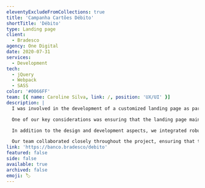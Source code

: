 ```yaml
---
eleventyExcludeFromCollections: true
title: 'Campanha Cartões Débito'
shortTitle: 'Débito'
type: Landing page
client:
  - Bradesco
agency: One Digital
date: 2020-07-31
services:
  - Development
tech:
  - jQuery
  - Webpack
  - SASS
color: '#0066FF'
team: [{ name: Caroline Silva, link: /, position: 'UX/UI' }]
description: |
  I was involved in the development of a customized landing page as part of a campaign to promote the utilization of Bradesco debit cards. The main goal was to encourage customers to unlock and engage in transactions using their cards. To achieve this, we utilized a high level of technical proficiency in Front-end Development to create a smooth and user-friendly experience that aligned with the customer's brand guidelines.

  One of our key considerations was ensuring that the landing page maintained consistency with the customer's brand identity, while also providing an engaging and visually appealing interface. We paid close attention to the user experience, implementing intuitive navigation and interactive elements to encourage users to explore and engage with the content.

  In addition to the design and development aspects, we integrated robust tracking and analytics tools into the landing page. These tools allowed us to monitor user engagement and assess website performance. Metrics such as click-through rates and conversion rates provided valuable insights for optimization strategies. By analyzing the data collected, we could identify areas for improvement and make informed decisions to enhance the overall effectiveness of the campaign.

  Our team collaborated closely throughout the project, ensuring that the landing page effectively communicated the benefits of utilizing Bradesco debit cards. We were excited to leverage our technical proficiency and create a compelling and user-friendly experience that encouraged customers to engage in transactions with their cards.
link: 'https://banco.bradesco/debito'
featured: false
side: false
available: true
archived: false
emoji: 🏷️
---
```

